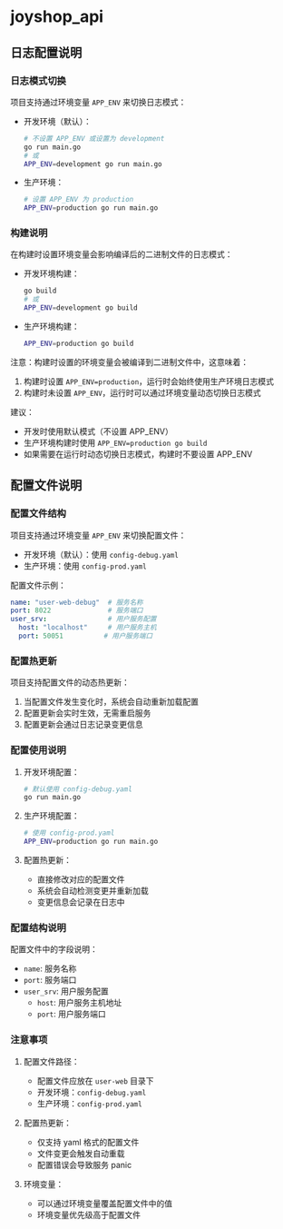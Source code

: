 # joyshop_api

## 日志配置说明

### 日志模式切换

项目支持通过环境变量 `APP_ENV` 来切换日志模式：

- 开发环境（默认）：

  ```bash
  # 不设置 APP_ENV 或设置为 development
  go run main.go
  # 或
  APP_ENV=development go run main.go
  ```

- 生产环境：

  ```bash
  # 设置 APP_ENV 为 production
  APP_ENV=production go run main.go
  ```

### 构建说明

在构建时设置环境变量会影响编译后的二进制文件的日志模式：

- 开发环境构建：

  ```bash
  go build
  # 或
  APP_ENV=development go build
  ```

- 生产环境构建：

  ```bash
  APP_ENV=production go build
  ```

注意：构建时设置的环境变量会被编译到二进制文件中，这意味着：

1. 构建时设置 `APP_ENV=production`，运行时会始终使用生产环境日志模式
2. 构建时未设置 `APP_ENV`，运行时可以通过环境变量动态切换日志模式

建议：

- 开发时使用默认模式（不设置 APP_ENV）
- 生产环境构建时使用 `APP_ENV=production go build`
- 如果需要在运行时动态切换日志模式，构建时不要设置 APP_ENV

## 配置文件说明

### 配置文件结构

项目支持通过环境变量 `APP_ENV` 来切换配置文件：

- 开发环境（默认）：使用 `config-debug.yaml`
- 生产环境：使用 `config-prod.yaml`

配置文件示例：
```yaml
name: "user-web-debug"  # 服务名称
port: 8022              # 服务端口
user_srv:               # 用户服务配置
  host: "localhost"     # 用户服务主机
  port: 50051          # 用户服务端口
```

### 配置热更新

项目支持配置文件的动态热更新：

1. 当配置文件发生变化时，系统会自动重新加载配置
2. 配置更新会实时生效，无需重启服务
3. 配置更新会通过日志记录变更信息

### 配置使用说明

1. 开发环境配置：
   ```bash
   # 默认使用 config-debug.yaml
   go run main.go
   ```

2. 生产环境配置：
   ```bash
   # 使用 config-prod.yaml
   APP_ENV=production go run main.go
   ```

3. 配置热更新：
   - 直接修改对应的配置文件
   - 系统会自动检测变更并重新加载
   - 变更信息会记录在日志中

### 配置结构说明

配置文件中的字段说明：

- `name`: 服务名称
- `port`: 服务端口
- `user_srv`: 用户服务配置
  - `host`: 用户服务主机地址
  - `port`: 用户服务端口

### 注意事项

1. 配置文件路径：
   - 配置文件应放在 `user-web` 目录下
   - 开发环境：`config-debug.yaml`
   - 生产环境：`config-prod.yaml`

2. 配置热更新：
   - 仅支持 yaml 格式的配置文件
   - 文件变更会触发自动重载
   - 配置错误会导致服务 panic

3. 环境变量：
   - 可以通过环境变量覆盖配置文件中的值
   - 环境变量优先级高于配置文件
